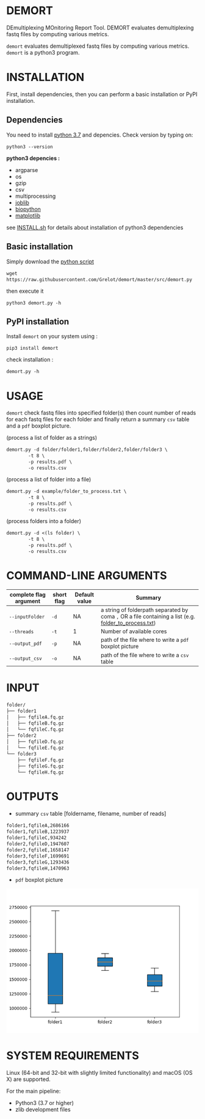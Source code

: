 # DEMORT
DEmultiplexing MOnitoring Report Tool. DEMORT evaluates demultiplexing fastq files by computing various metrics.

`demort` evaluates demultiplexed fastq files by computing various metrics.
`demort` is a python3 program.

# INSTALLATION

First, install dependencies, then you can perform a basic installation or PyPI installation.

## Dependencies

You need to install [python 3.7](https://www.python.org/download/releases/3.0/) and depencies. Check version by typing on:
```
python3 --version
```
**python3 depencies :**
* argparse
* os
* gzip
* csv
* multiprocessing
* [joblib](https://joblib.readthedocs.io/en/latest/installing.html)
* [biopython](https://github.com/biopython/biopython)
* [matplotlib](https://matplotlib.org/3.1.1/faq/installing_faq.html)

see [INSTALL.sh](INSTALL.sh) for details about installation of python3 dependencies

## Basic installation

Simply download the [python script](src/demort.py)
```
wget https://raw.githubusercontent.com/Grelot/demort/master/src/demort.py
```
then execute it
```
python3 demort.py -h
```

## PyPI installation

Install `demort` on your system using :

```
pip3 install demort
```
check installation :
```
demort.py -h
```

# USAGE

`demort` check fastq files into specified folder(s) then count number of reads for each fastq files for each folder and finally return a summary `csv` table and a `pdf` boxplot picture.

(process a list of folder as a strings)
```
demort.py -d folder/folder1,folder/folder2,folder/folder3 \           
        -t 8 \
        -p results.pdf \
        -o results.csv
```
(process a list of folder into a file)
```
demort.py -d example/folder_to_process.txt \           
        -t 8 \
        -p results.pdf \
        -o results.csv
```
(process folders into a folder)
```
demort.py -d <(ls folder) \
        -t 8 \
        -p results.pdf \
        -o results.csv
```

# COMMAND-LINE ARGUMENTS

| complete flag argument | short flag |Default value | Summary |
| --- | --- | --- | --- |
| `--inputFolder` | `-d` | NA |  a string of folderpath separated by coma `,` OR a file containing a list (e.g. [folder_to_process.txt](example/folder_to_process.txt)) |
| `--threads` | `-t` | 1 | Number of available cores |
| `--output_pdf` | `-p` | NA | path of the file where to write a `pdf` boxplot picture |
| `--output_csv` | `-o` | NA | path of the file where to write a `csv` table |


# INPUT

```
folder/
├── folder1
│   ├── fqfileA.fq.gz
│   ├── fqfileB.fq.gz
│   └── fqfileC.fq.gz
├── folder2
│   ├── fqfileD.fq.gz
│   └── fqfileE.fq.gz
└── folder3
    ├── fqfileF.fq.gz
    ├── fqfileG.fq.gz
    └── fqfileH.fq.gz
```

# OUTPUTS

* summary `csv` table [foldername, filename, number of reads]

```
folder1,fqfileA,2686166
folder1,fqfileB,1223937
folder1,fqfileC,934242
folder2,fqfileD,1947607
folder2,fqfileE,1658147
folder3,fqfileF,1699691
folder3,fqfileG,1293436
folder3,fqfileH,1470963
```
* `pdf` boxplot picture

![demort visualization](example/boxplot.png)

# SYSTEM REQUIREMENTS

Linux (64-bit and 32-bit with slightly limited functionality) and macOS (OS X) are supported.

For the main pipeline:

* Python3 (3.7 or higher)
* zlib development files

